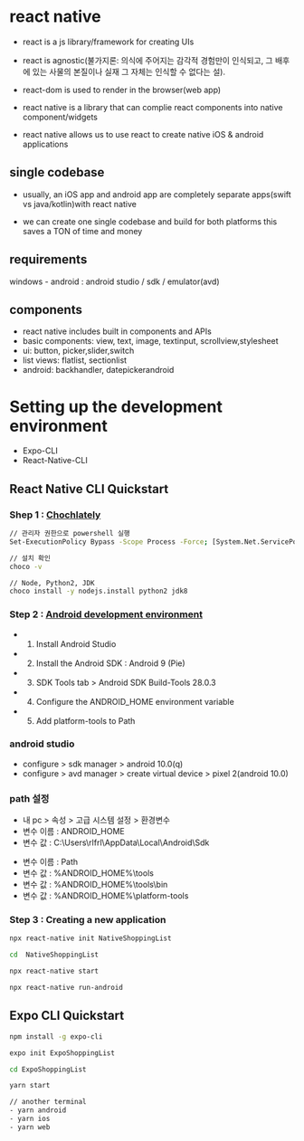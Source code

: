 # react native

- react is a js library/framework for creating UIs

- react is agnostic(불가지론: 의식에 주어지는 감각적 경험만이 인식되고, 그 배후에 있는 사물의 본질이나 실재 그 자체는 인식할 수 없다는 설).
- react-dom is used to render in the browser(web app)

- react native is a library that can complie react components into native component/widgets

- react native allows us to use react to create native iOS & android applications

## **single codebase**

- usually, an iOS app and android app are completely separate apps(swift vs java/kotlin)with react native

- we can create one single codebase and build for both platforms this saves a TON of time and money

## requirements

windows - android : android studio / sdk / emulator(avd)

## components

- react native includes built in components and APIs
- basic components: view, text, image, textinput, scrollview,stylesheet
- ui: button, picker,slider,switch
- list views: flatlist, sectionlist
- android: backhandler, datepickerandroid

# Setting up the development environment

- Expo-CLI
- React-Native-CLI

## React Native CLI Quickstart

### Shep 1 : [Chochlately](https://chocolatey.org/)

```sh
// 관리자 권한으로 powershell 실행
Set-ExecutionPolicy Bypass -Scope Process -Force; [System.Net.ServicePointManager]::SecurityProtocol = [System.Net.ServicePointManager]::SecurityProtocol -bor 3072; iex ((New-Object System.Net.WebClient).DownloadString('https://chocolatey.org/install.ps1'))

// 설치 확인
choco -v

// Node, Python2, JDK
choco install -y nodejs.install python2 jdk8
```

### Step 2 : [Android development environment](https://developer.android.com/studio)

- 1. Install Android Studio
- 2. Install the Android SDK : Android 9 (Pie)
- 3. SDK Tools tab > Android SDK Build-Tools 28.0.3
- 4. Configure the ANDROID_HOME environment variable
- 5. Add platform-tools to Path

### android studio

- configure > sdk manager > android 10.0(q)
- configure > avd manager > create virtual device > pixel 2(android 10.0)

### path 설정

- 내 pc > 속성 > 고급 시스템 설정 > 환경변수
- 변수 이름 : ANDROID_HOME
- 변수 값 : C:\Users\rlfrl\AppData\Local\Android\Sdk

* 변수 이름 : Path
* 변수 값 : %ANDROID_HOME%\tools
* 변수 값 : %ANDROID_HOME%\tools\bin
* 변수 값 : %ANDROID_HOME%\platform-tools

### Step 3 : Creating a new application

```sh
npx react-native init NativeShoppingList

cd  NativeShoppingList

npx react-native start

npx react-native run-android
```

## Expo CLI Quickstart

```sh
npm install -g expo-cli

expo init ExpoShoppingList

cd ExpoShoppingList

yarn start

// another terminal
- yarn android
- yarn ios
- yarn web

```
